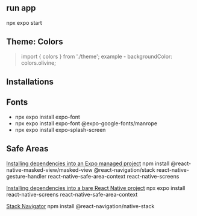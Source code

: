## run app
npx expo start

## Theme: Colors
> import { colors } from './theme';
> example - backgroundColor: colors.olivine;

## Installations

## Fonts
- npx expo install expo-font
- npx expo install expo-font @expo-google-fonts/manrope
- npx expo install expo-splash-screen

## Safe Areas
[Installing dependencies into an Expo managed project](https://reactnavigation.org/docs/5.x/getting-started/)
npm install @react-native-masked-view/masked-view @react-navigation/stack react-native-gesture-handler react-native-safe-area-context react-native-screens

[Installing dependencies into a bare React Native project](https://reactnavigation.org/docs/getting-started/)
npx expo install react-native-screens react-native-safe-area-context

[Stack Navigator](https://reactnavigation.org/docs/native-stack-navigator/)
npm install @react-navigation/native-stack
